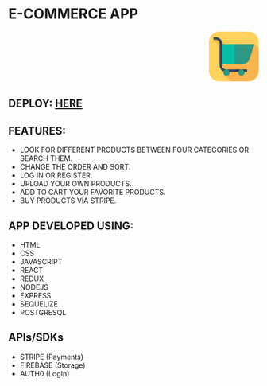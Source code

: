 # E-COMMERCE APP

<p align="right">
  <img height="100" src="./logo.png" />
</p>

## DEPLOY: <a href="https://e-commerce-app-jiq999.vercel.app/" target='_blank'>HERE</a>

## FEATURES:

- LOOK FOR DIFFERENT PRODUCTS BETWEEN FOUR CATEGORIES OR SEARCH THEM.
- CHANGE THE ORDER AND SORT.
- LOG IN OR REGISTER.
- UPLOAD YOUR OWN PRODUCTS.
- ADD TO CART YOUR FAVORITE PRODUCTS.
- BUY PRODUCTS VIA STRIPE.

## APP DEVELOPED USING:

- HTML
- CSS
- JAVASCRIPT
- REACT
- REDUX
- NODEJS
- EXPRESS
- SEQUELIZE
- POSTGRESQL

## APIs/SDKs

- STRIPE (Payments)
- FIREBASE (Storage)
- AUTH0 (LogIn)
